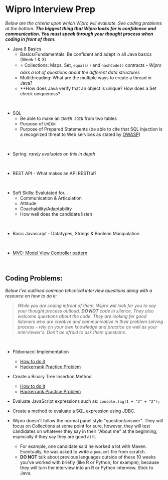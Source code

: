 # Wipro Interview Prep
*Below are the criteria upon which Wipro will evaluate.  See coding problems at the bottom.  **The biggest thing that Wipro looks for is confidence and communication.  You must speak through your thought process when coding in front of them**:*

- Java 8 Basics
  - Basics/Fundamentals: Be confident and adept in all Java basics (Week 1 & 3)
  - :star: Collections: Maps, Set, `equals()` and `hashCode()` contracts - *Wipro asks a lot of questions about the different data structures*
  - Multithreading: What are the multiple ways to create a thread in Java?
  - **How does Java verify that an object is unique? How does a Set check uniqueness?

<br>

- SQL
  - Be able to make an `INNER JOIN` from two tables
  - Purpose of `UNION`
  - Purpose of Prepared Statements (be able to cite that SQL Injection is a recognized threat to Web services as stated by [OWASP](https://owasp.org/www-community/attacks/SQL_Injection))

<br>

- Spring: *rarely evaluates on this in depth*

<br>

- REST API - What makes an API RESTful?

<br>

- Soft Skills: Evalutated for...
  -  Communication & Articulation
  -  Attitude
  -  Coachability/Adaptability
  -  How well does the candidate listen 
 
 <br>

- Basic Javascript - Datatypes, Strings & Boolean Manipulation

<br>

- [MVC: Model View Controller pattern](https://www.codecademy.com/article/mvc)
 
 <br>
 
 ## Coding Problems:
 *Below I've outlined common tehcnical interview questions along with a resource on how to do it:*
 
 > *While you are coding infront of them, Wipro will look for you to say your thought process outloud. **DO NOT** code in silence.  They also welcome questions about the code.  They are looking for good listeners who are creative and communicative in their problem solving process - rely on your own knowledge and practice as well as your interviewer's.  Don't be afraid to ask them questions.*
 
<br>
 
 - Fibbonacci Implementation
    - [How to do it](https://www.geeksforgeeks.org/different-ways-to-print-fibonacci-series-in-java/)
    - [Hackerrank Practice Problem](https://www.hackerrank.com/challenges/ctci-fibonacci-numbers/problem)
 
 - Create a Binary Tree Insertion Method
    - [How to do it](https://www.baeldung.com/java-binary-tree) 
    - [Hackerrank Practice Problem](https://www.hackerrank.com/challenges/binary-search-tree-insertion/problem)

- Evaluate JavaScript expressions such as: `console.log(1 + "2" + "2");`

- Create a method to evaluate a SQL expression using JDBC.

- Wipro doesn't follow the normal panel style "question/answer". They will focus on Collections at some point for sure, however, they will test candidates on whatever they say in their "About me" at the beginning, especially if they say they are good at it.
    - For example, one candidate said he worked a lot with Maven. Eventually, he was asked to write a `pom.xml` file from scratch.
    - **DO NOT** talk about previous languages outside of these 10 weeks you've worked with briefly (like R or Python, for example), because they will turn the interview into an R or Python interview.  Stick to Java.



 
 
